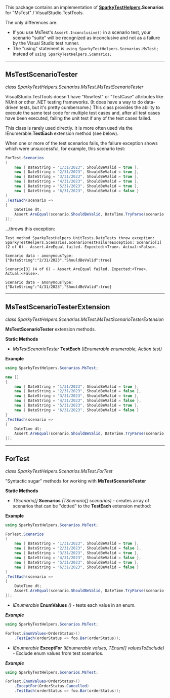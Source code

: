 This package contains an implementation of **[SparkyTestHelpers](https://www.nuget.org/packages/SparkyTestHelpers/).Scenarios** for "MsTest" / VisualStudio.TestTools.

The only differences are:
* If you use MsTest's `Assert.Inconclusive()` in a scenario test, your scenario "suite" will be recognized as inconclusive and not as a failure by the Visual Studio test runner.
* The "using" statement is `using SparkyTestHelpers.Scenarios.MsTest;` instead of `using SparkyTestHelpers.Scenarios;` 

---
## MsTestScenarioTester<TScenario>

_class SparkyTestHelpers.Scenarios.MsTest.MsTestScenarioTester<TScenario>_

VisualStudio.TestTools doesn't have "RowTest" or "TestCase" attributes like NUnit or other .NET testing frameworks. (It does have a way to do data-driven tests, but it's pretty cumbersome.) This class provides the ability to execute the same test code for multiple test cases and, after all test cases have been executed, failing the unit test if any of the test cases failed.

This class is rarely used directly. It is more often used via the IEnumerable<TScenario>.**TestEach** extension method (see below).

When one or more of the test scenarios fails, the failure exception shows which were unsuccessful, for example, this scenario test:

```csharp
ForTest.Scenarios
(
    new { DateString = "1/31/2023", ShouldBeValid = true },
    new { DateString = "2/31/2023", ShouldBeValid = true },
    new { DateString = "3/31/2023", ShouldBeValid = true },
    new { DateString = "4/31/2023", ShouldBeValid = true },
    new { DateString = "5/31/2023", ShouldBeValid = true },
    new { DateString = "6/31/2023", ShouldBeValid = false }
)
.TestEach(scenario =>
{
    DateTime dt;
    Assert.AreEqual(scenario.ShouldBeValid, DateTime.TryParse(scenario.DateString, out dt));
});
```

...throws this exception:

```
Test method SparkyTestHelpers.UnitTests.DateTests threw exception:
SparkyTestHelpers.Scenarios.ScenarioTestFailureException: Scenario[1] (2 of 6) - Assert.AreEqual failed. Expected:<True>. Actual:<False>.

Scenario data - anonymousType: {"DateString":"2/31/2023","ShouldBeValid":true}

Scenario[3] (4 of 6) - Assert.AreEqual failed. Expected:<True>. Actual:<False>.

Scenario data - anonymousType: {"DateString":"4/31/2023","ShouldBeValid":true}
```

---

## MsTestScenarioTesterExtension

_class SparkyTestHelpers.Scenarios.MsTest.MsTestScenarioTesterExtension_

**MsTestScenarioTester<TScenario>** extension methods.

**Static Methods**

* _MsTestScenarioTester<TScenario>_ **TestEach** _(IEnumerable<TScenario> enumerable, Action<TScenario> test)_

**Example**

```csharp
using SparkyTestHelpers.Scenarios.MsTest;
```

```csharp
new []
{
    new { DateString = "1/31/2023", ShouldBeValid = true },  
    new { DateString = "2/31/2023", ShouldBeValid = false },  
    new { DateString = "3/31/2023", ShouldBeValid = true },  
    new { DateString = "4/31/2023", ShouldBeValid = false },  
    new { DateString = "5/31/2023", ShouldBeValid = true },  
    new { DateString = "6/31/2023", ShouldBeValid = false }
}
.TestEach(scenario =>
{
    DateTime dt;
    Assert.AreEqual(scenario.ShouldBeValid, DateTime.TryParse(scenario.DateString, out dt));  
});  
```

---

## ForTest

_class SparkyTestHelpers.Scenarios.MsTest.ForTest_

"Syntactic sugar" methods for working with **MsTestScenarioTester<TScenario>**

**Static Methods**

* _TScenario[]_ **Scenarios** _(TScenario[] scenarios)_ - creates array of scenarios that can be "dotted" to the **TestEach** extension method:

**Example**

```csharp
using SparkyTestHelpers.Scenarios.MsTest;
```

```csharp
ForTest.Scenarios
(
    new { DateString = "1/31/2023", ShouldBeValid = true },  
    new { DateString = "2/31/2023", ShouldBeValid = false },  
    new { DateString = "3/31/2023", ShouldBeValid = true },  
    new { DateString = "4/31/2023", ShouldBeValid = false },  
    new { DateString = "5/31/2023", ShouldBeValid = true },  
    new { DateString = "6/31/2023", ShouldBeValid = false }
)
.TestEach(scenario =>
{
    DateTime dt;
    Assert.AreEqual(scenario.ShouldBeValid, DateTime.TryParse(scenario.DateString, out dt));  
});  
```

* _IEnumerable<TEnum>_ **EnumValues** _()_ - tests each value in an enum.

**_Example_**

```csharp
using SparkyTestHelpers.Scenarios.MsTest;
```

```csharp
ForTest.EnumValues<OrderStatus>()
    .TestEach(orderStatus => foo.Bar(orderStatus));
```

* _IEnumerable<TEnum>_ **ExceptFor** _(IEnumerable<TEnum> values, TEnum[] valuesToExclude)_ - Exclude enum values from test scenarios.

**_Example_**

```csharp
using SparkyTestHelpers.Scenarios.MsTest;
```

```csharp
ForTest.EnumValues<OrderStatus>()
    .ExceptFor(OrderStatus.Cancelled)
    .TestEach(orderStatus => foo.Bar(orderStatus));
```
